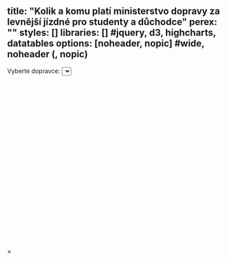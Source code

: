 title: "Kolik a komu platí ministerstvo dopravy za levnější jízdné pro studenty a důchodce"
perex: ""
styles: []
libraries: [] #jquery, d3, highcharts, datatables
options: [noheader, nopic] #wide, noheader (, nopic)
---
<wide>
<label for="vybiratko">Vyberte dopravce:</label>
<select id="vybiratko">
</select>
<div id="graf" style="height: 400px"></div>
</wide>
<div class="modal-azr" id="vypisFaktur">
  <div class="modal-azr-content">
    <span class="close-modal">&times;</span>
  </div>
</div>
